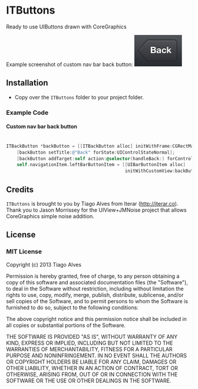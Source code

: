 ITButtons
=========

Ready to use UIButtons drawn with CoreGraphics

Example screenshot of custom nav bar back button:
![Screenshot](https://github.com/alvesjtiago/ITButtons/raw/master/screenshot.png)

## Installation
- Copy over the `ITButtons` folder to your project folder.

### Example Code

#### Custom nav bar back button
```objective-c

ITBackButton *backButton = [[ITBackButton alloc] initWithFrame:CGRectMake(0, 0, 54, 30)];
    [backButton setTitle:@"Back" forState:UIControlStateNormal];
    [backButton addTarget:self action:@selector(handleBack:) forControlEvents:UIControlEventTouchUpInside];
    self.navigationItem.leftBarButtonItem = [[UIBarButtonItem alloc]
                                             initWithCustomView:backButton];
```

## Credits

`ITButtons` is brought to you by Tiago Alves from Iterar (http://iterar.co).
Thank you to Jason Morrissey for the UIView+JMNoise project that allows CoreGraphics simple noise addition.

## License

### MIT License

Copyright (c) 2013 Tiago Alves

Permission is hereby granted, free of charge, to any person obtaining a copy
of this software and associated documentation files (the "Software"), to deal
in the Software without restriction, including without limitation the rights
to use, copy, modify, merge, publish, distribute, sublicense, and/or sell
copies of the Software, and to permit persons to whom the Software is
furnished to do so, subject to the following conditions:

The above copyright notice and this permission notice shall be included in
all copies or substantial portions of the Software.

THE SOFTWARE IS PROVIDED "AS IS", WITHOUT WARRANTY OF ANY KIND, EXPRESS OR
IMPLIED, INCLUDING BUT NOT LIMITED TO THE WARRANTIES OF MERCHANTABILITY,
FITNESS FOR A PARTICULAR PURPOSE AND NONINFRINGEMENT. IN NO EVENT SHALL THE
AUTHORS OR COPYRIGHT HOLDERS BE LIABLE FOR ANY CLAIM, DAMAGES OR OTHER
LIABILITY, WHETHER IN AN ACTION OF CONTRACT, TORT OR OTHERWISE, ARISING FROM,
OUT OF OR IN CONNECTION WITH THE SOFTWARE OR THE USE OR OTHER DEALINGS IN
THE SOFTWARE.